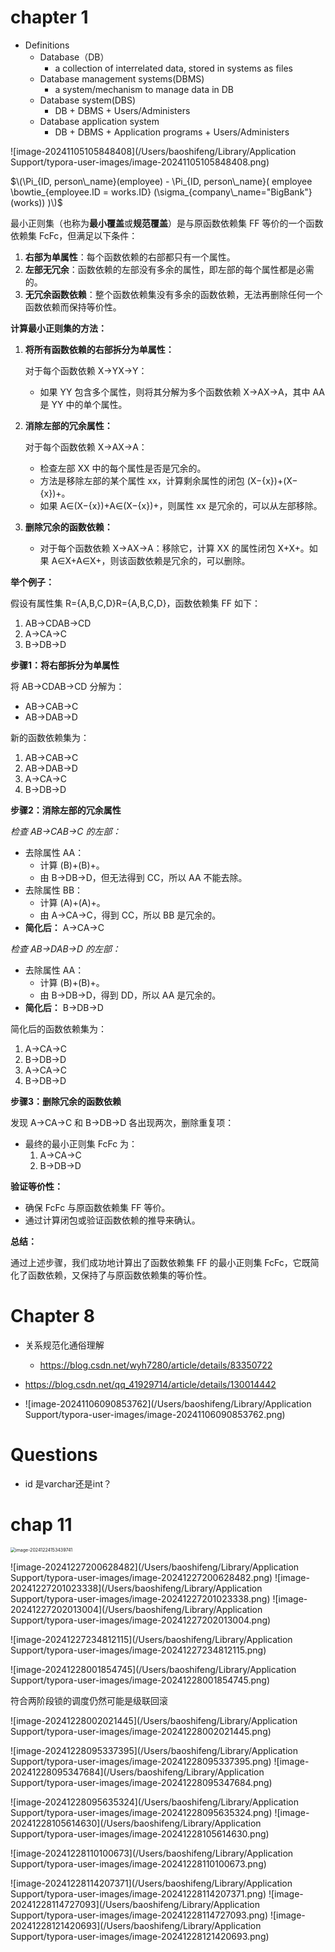 # chapter 1

- Definitions
  - Database（DB）
    - a collection of interrelated data, stored in systems as files
  - Database management systems(DBMS)
    - a system/mechanism to manage data in DB
  - Database system(DBS)
    - DB + DBMS + Users/Administers
  - Database application system
    - DB + DBMS + Application programs + Users/Administers






![image-20241105105848408](/Users/baoshifeng/Library/Application Support/typora-user-images/image-20241105105848408.png)

$\(\Pi_{ID, person\_name}(employee) - \Pi_{ID, person\_name}( employee \bowtie_{employee.ID = works.ID} (\sigma_{company\_name="BigBank"}(works)) )\)$





最小正则集（也称为**最小覆盖**或**规范覆盖**）是与原函数依赖集 FF 等价的一个函数依赖集 FcFc，但满足以下条件：

1. **右部为单属性**：每个函数依赖的右部都只有一个属性。
2. **左部无冗余**：函数依赖的左部没有多余的属性，即左部的每个属性都是必需的。
3. **无冗余函数依赖**：整个函数依赖集没有多余的函数依赖，无法再删除任何一个函数依赖而保持等价性。

**计算最小正则集的方法：**

1. **将所有函数依赖的右部拆分为单属性：**

   对于每个函数依赖 X→YX→Y：

   - 如果 YY 包含多个属性，则将其分解为多个函数依赖 X→AX→A，其中 AA 是 YY 中的单个属性。

2. **消除左部的冗余属性：**

   对于每个函数依赖 X→AX→A：

   - 检查左部 XX 中的每个属性是否是冗余的。
   - 方法是移除左部的某个属性 xx，计算剩余属性的闭包 (X−{x})+(X−{x})+。
   - 如果 A∈(X−{x})+A∈(X−{x})+，则属性 xx 是冗余的，可以从左部移除。

3. **删除冗余的函数依赖：**

   - 对于每个函数依赖 X→AX→A：移除它，计算 XX 的属性闭包 X+X+。如果 A∈X+A∈X+，则该函数依赖是冗余的，可以删除。

**举个例子：**

假设有属性集 R={A,B,C,D}R={A,B,C,D}，函数依赖集 FF 如下：

1. AB→CDAB→CD
2. A→CA→C
3. B→DB→D

**步骤1：将右部拆分为单属性**

将 AB→CDAB→CD 分解为：

- AB→CAB→C
- AB→DAB→D

新的函数依赖集为：

1. AB→CAB→C
2. AB→DAB→D
3. A→CA→C
4. B→DB→D

**步骤2：消除左部的冗余属性**

*检查 AB→CAB→C 的左部：*

- 去除属性 AA：
  - 计算 (B)+(B)+。
  - 由 B→DB→D，但无法得到 CC，所以 AA 不能去除。
- 去除属性 BB：
  - 计算 (A)+(A)+。
  - 由 A→CA→C，得到 CC，所以 BB 是冗余的。
- **简化后：** A→CA→C

*检查 AB→DAB→D 的左部：*

- 去除属性 AA：
  - 计算 (B)+(B)+。
  - 由 B→DB→D，得到 DD，所以 AA 是冗余的。
- **简化后：** B→DB→D

简化后的函数依赖集为：

1. A→CA→C
2. B→DB→D
3. A→CA→C
4. B→DB→D

**步骤3：删除冗余的函数依赖**

发现 A→CA→C 和 B→DB→D 各出现两次，删除重复项：

- 最终的最小正则集 FcFc 为：
  1. A→CA→C
  2. B→DB→D

**验证等价性：**

- 确保 FcFc 与原函数依赖集 FF 等价。
- 通过计算闭包或验证函数依赖的推导来确认。

**总结：**

通过上述步骤，我们成功地计算出了函数依赖集 FF 的最小正则集 FcFc，它既简化了函数依赖，又保持了与原函数依赖集的等价性。



# Chapter 8

- 关系规范化通俗理解
  - https://blog.csdn.net/wyh7280/article/details/83350722

- https://blog.csdn.net/qq_41929714/article/details/130014442 
- ![image-20241106090853762](/Users/baoshifeng/Library/Application Support/typora-user-images/image-20241106090853762.png)



# Questions

- id 是varchar还是int？



# chap 11

<img src="/Users/baoshifeng/Library/Application Support/typora-user-images/image-20241224153439741.png" alt="image-20241224153439741" style="zoom:50%;" />



![image-20241227200628482](/Users/baoshifeng/Library/Application Support/typora-user-images/image-20241227200628482.png)
![image-20241227201023338](/Users/baoshifeng/Library/Application Support/typora-user-images/image-20241227201023338.png)
![image-20241227202013004](/Users/baoshifeng/Library/Application Support/typora-user-images/image-20241227202013004.png)

![image-20241227234812115](/Users/baoshifeng/Library/Application Support/typora-user-images/image-20241227234812115.png)

![image-20241228001854745](/Users/baoshifeng/Library/Application Support/typora-user-images/image-20241228001854745.png)

符合两阶段锁的调度仍然可能是级联回滚

![image-20241228002021445](/Users/baoshifeng/Library/Application Support/typora-user-images/image-20241228002021445.png)

![image-20241228095337395](/Users/baoshifeng/Library/Application Support/typora-user-images/image-20241228095337395.png)
![image-20241228095347684](/Users/baoshifeng/Library/Application Support/typora-user-images/image-20241228095347684.png)

![image-20241228095635324](/Users/baoshifeng/Library/Application Support/typora-user-images/image-20241228095635324.png)
![image-20241228105614630](/Users/baoshifeng/Library/Application Support/typora-user-images/image-20241228105614630.png)

![image-20241228110100673](/Users/baoshifeng/Library/Application Support/typora-user-images/image-20241228110100673.png)

![image-20241228114207371](/Users/baoshifeng/Library/Application Support/typora-user-images/image-20241228114207371.png)
![image-20241228114727093](/Users/baoshifeng/Library/Application Support/typora-user-images/image-20241228114727093.png)
![image-20241228121420693](/Users/baoshifeng/Library/Application Support/typora-user-images/image-20241228121420693.png)



